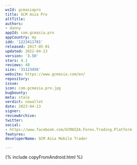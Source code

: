 ```yaml
---
wsId: gcmasiapro
title: GCM Asia Pro
altTitle: 
authors:
- danny
appId: com.gcmasia.pro
appCountry: my
idd: '1223411781'
released: 2017-05-01
updated: 2022-04-13
version: '3.50'
stars: 4.1
reviews: 48
size: '31123456'
website: https://www.gcmasia.com/en/
repository: 
issue: 
icon: com.gcmasia.pro.jpg
bugbounty: 
meta: stale
verdict: nowallet
date: 2023-04-13
signer: 
reviewArchive: 
twitter: 
social:
- https://www.facebook.com/GCMASIA.Forex.Trading.Platform
features: 
developerName: GCM Asia Mobile Trader

---
```


{% include copyFromAndroid.html %}


